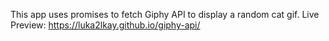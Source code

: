 This app uses promises to fetch Giphy API to display a random cat gif.
Live Preview: https://luka2lkay.github.io/giphy-api/